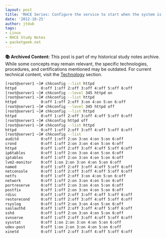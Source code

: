 ```yaml
---
layout: post
title: 'RHCE Series: Configure the service to start when the system is booted.'
date: '2012-10-25'
author: jtdub
tags:
- Linux
- RHCE Study Notes
- packetgeek.net
---
```



<div class="alert alert-warning" role="alert">
  <strong>📚 Archived Content:</strong> This post is part of my historical study notes archive. While some concepts may remain relevant, the specific technologies, procedures, and certifications mentioned may be outdated. For current technical content, visit the <a href="/technology/" class="alert-link">Technology</a> section.
</div>

```bash
[root@server1 ~]# chkconfig --list httpd
httpd           0:off 1:off 2:off 3:off 4:off 5:off 6:off
[root@server1 ~]# chkconfig --level 345 httpd on
[root@server1 ~]# chkconfig --list httpd
httpd           0:off 1:off 2:off 3:on 4:on 5:on 6:off
[root@server1 ~]# chkconfig --level 345 httpd off
[root@server1 ~]# chkconfig --list httpd
httpd           0:off 1:off 2:off 3:off 4:off 5:off 6:off
[root@server1 ~]# chkconfig httpd off
[root@server1 ~]# chkconfig --list httpd
httpd           0:off 1:off 2:off 3:off 4:off 5:off 6:off
[root@server1 ~]# chkconfig --list
auditd          0:off 1:off 2:on 3:on 4:on 5:on 6:off
crond           0:off 1:off 2:on 3:on 4:on 5:on 6:off
httpd           0:off 1:off 2:off 3:off 4:off 5:off 6:off
ip6tables       0:off 1:off 2:on 3:on 4:on 5:on 6:off
iptables        0:off 1:off 2:on 3:on 4:on 5:on 6:off
lvm2-monitor    0:off 1:on 2:on 3:on 4:on 5:on 6:off
named           0:off 1:off 2:off 3:off 4:off 5:off 6:off
netconsole      0:off 1:off 2:off 3:off 4:off 5:off 6:off
netfs           0:off 1:off 2:off 3:on 4:on 5:on 6:off
network         0:off 1:off 2:on 3:on 4:on 5:on 6:off
portreserve     0:off 1:off 2:on 3:on 4:on 5:on 6:off
postfix         0:off 1:off 2:on 3:on 4:on 5:on 6:off
rdisc           0:off 1:off 2:off 3:off 4:off 5:off 6:off
restorecond     0:off 1:off 2:off 3:off 4:off 5:off 6:off
rsyslog         0:off 1:off 2:on 3:on 4:on 5:on 6:off
saslauthd       0:off 1:off 2:off 3:off 4:off 5:off 6:off
sshd            0:off 1:off 2:on 3:on 4:on 5:on 6:off
svnserve        0:off 1:off 2:off 3:off 4:off 5:off 6:off
sysstat         0:off 1:on 2:on 3:on 4:on 5:on 6:off
udev-post       0:off 1:on 2:on 3:on 4:on 5:on 6:off
xinetd          0:off 1:off 2:off 3:off 4:off 5:off 6:off
```
